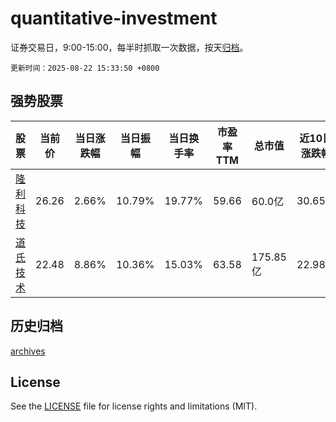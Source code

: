 # quantitative-investment

证券交易日，9:00-15:00，每半时抓取一次数据，按天[归档](archives)。

`更新时间：2025-08-22 15:33:50 +0800`

## 强势股票

|股票|当前价|当日涨跌幅|当日振幅|当日换手率|市盈率TTM|总市值|近10日涨跌幅|
|----|----|----|----|----|----|----|----|
|[隆利科技](https://xueqiu.com/S/SZ300752)|26.26|2.66%|10.79%|19.77%|59.66|60.0亿|30.65%|
|[道氏技术](https://xueqiu.com/S/SZ300409)|22.48|8.86%|10.36%|15.03%|63.58|175.85亿|22.98%|

## 历史归档

[archives](archives)

## License

See the [LICENSE](LICENSE) file for license rights and limitations (MIT).